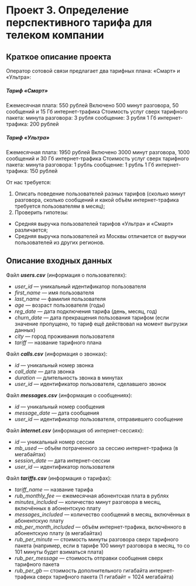 # Проект 3. Определение перспективного тарифа для телеком компании

## Краткое описание проекта

Оператор сотовой связи предлагает два тарифных плана: «Смарт» и «Ультра»:

##### Тариф «Смарт»
Ежемесячная плата: 550 рублей
Включено 500 минут разговора, 50 сообщений и 15 Гб интернет-трафика
Стоимость услуг сверх тарифного пакета:
минута разговора: 3 рубля
сообщение: 3 рубля
1 Гб интернет-трафика: 200 рублей
##### Тариф «Ультра»
Ежемесячная плата: 1950 рублей
Включено 3000 минут разговора, 1000 сообщений и 30 Гб интернет-трафика
Стоимость услуг сверх тарифного пакета:
минута разговора: 1 рубль
сообщение: 1 рубль
1 Гб интернет-трафика: 150 рублей

От нас требуется:

1. Описать поведение пользователей разных тарифов (сколько минут разговора, сколько сообщений и какой объём интернет-трафика требуется пользователям в месяц);
2. Проверить гипотезы:
 - Средняя выручка пользователей тарифов «Ультра» и «Смарт» различается;
 - Средняя выручка пользователей из Москвы отличается от выручки пользователей из других регионов.

## Описание входных данных

Файл ___users.csv___ (информация о пользователях):
- _user_id_ — уникальный идентификатор пользователя
- _first_name_ — имя пользователя
- _last_name_ — фамилия пользователя
- _age_ — возраст пользователя (годы)
- _reg_date_ — дата подключения тарифа (день, месяц, год)
- _churn_date_ — дата прекращения пользования тарифом (если значение пропущено, то тариф ещё действовал на момент выгрузки данных)
- _city_ — город проживания пользователя
- _tariff_ — название тарифного плана

Файл ___calls.csv___ (информация о звонках):
- _id_ — уникальный номер звонка
- _call_date_ — дата звонка
- _duration_ — длительность звонка в минутах
- _user_id_ — идентификатор пользователя, сделавшего звонок

Файл ___messages.csv___ (информация о сообщениях):
- _id_ — уникальный номер сообщения
- _message_date_ — дата сообщения
- _user_id_ — идентификатор пользователя, отправившего сообщение

Файл ___internet.csv___ (информация об интернет-сессиях):
- _id_ — уникальный номер сессии
- _mb_used_ — объём потраченного за сессию интернет-трафика (в мегабайтах)
- _session_date_ — дата интернет-сессии
- _user_id_ — идентификатор пользователя

Файл ___tariffs.csv___ (информация о тарифах):
- _tariff_name_ — название тарифа
- _rub_monthly_fee_ — ежемесячная абонентская плата в рублях
- _minutes_included_ — количество минут разговора в месяц, включённых в абонентскую плату
- _messages_included_ — количество сообщений в месяц, включённых в абонентскую плату
- _mb_per_month_included_ — объём интернет-трафика, включённого в абонентскую плату (в мегабайтах)
- _rub_per_minute_ — стоимость минуты разговора сверх тарифного пакета (например, если в тарифе 100 минут разговора в месяц, то со 101 минуты будет взиматься плата)
- _rub_per_message_ — стоимость отправки сообщения сверх тарифного пакета
- _rub_per_gb_ — стоимость дополнительного гигабайта интернет-трафика сверх тарифного пакета (1 гигабайт = 1024 мегабайта)
